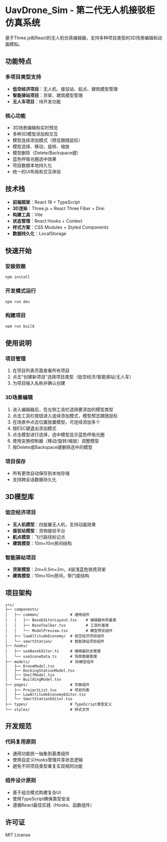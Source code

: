 # UavDrone_Sim - 第二代无人机接驳柜仿真系统

基于Three.js和React的无人机仿真编辑器，支持多种项目类型的3D场景编辑和动画模拟。

## 功能特点

### 多项目类型支持
- **低空经济项目**：无人机、接驳站、航点、建筑模型管理
- **智能驿站项目**：货架、建筑模型管理  
- **无人车项目**：待开发功能

### 核心功能
- 3D场景编辑和实时预览
- 多种3D模型添加和交互
- 模型连续添加模式（预览跟随鼠标）
- 模型选择、移动、旋转、缩放
- 模型删除（Delete/Backspace键）
- 蓝色呼吸光圈选中效果
- 项目数据本地持久化
- 统一的UI布局和交互体验

## 技术栈

- **前端框架**：React 18 + TypeScript
- **3D渲染**：Three.js + React Three Fiber + Drei
- **构建工具**：Vite
- **状态管理**：React Hooks + Context
- **样式方案**：CSS Modules + Styled Components
- **数据持久化**：LocalStorage

## 快速开始

### 安装依赖

```bash
npm install
```

### 开发模式运行

```bash
npm run dev
```

### 构建项目

```bash
npm run build
```

## 使用说明

### 项目管理
1. 在项目列表页面查看所有项目
2. 点击"创建新项目"选择项目类型（低空经济/智能驿站/无人车）
3. 为项目输入名称并确认创建

### 3D场景编辑
1. 进入编辑器后，在左侧工具栏选择要添加的模型类型
2. 点击工具栏按钮进入连续添加模式，模型预览跟随鼠标
3. 在场景中点击位置放置模型，可连续添加多个
4. 按ESC键退出添加模式
5. 点击模型进行选择，选中模型显示蓝色呼吸光圈
6. 使用变换控制器（移动/旋转/缩放）调整模型
7. 按Delete或Backspace键删除选中的模型

### 项目保存
- 所有更改自动保存到本地存储
- 支持跨会话数据持久化

## 3D模型库

### 低空经济项目
- **无人机模型**：四旋翼无人机，支持动画效果
- **接驳站模型**：货物接驳平台
- **航点模型**：飞行路径标记点
- **建筑模型**：10m×10m房间结构

### 智能驿站项目
- **货架模型**：2m×0.5m×2m，4层浅蓝色铁质货架
- **建筑模型**：10m×10m房间，带门窗结构

## 项目架构

```
src/
├── components/
│   ├── common/              # 通用组件
│   │   ├── BaseEditorLayout.tsx    # 编辑器布局基类
│   │   ├── BaseToolbar.tsx         # 工具栏基类
│   │   └── ModelPreview.tsx        # 模型预览组件
│   ├── lowAltitudeEconomy/  # 低空经济项目组件
│   └── smartStation/        # 智能驿站项目组件
├── hooks/
│   ├── useBaseEditor.ts     # 编辑器状态管理
│   └── useSceneData.ts      # 场景数据管理
├── models/                  # 3D模型组件
│   ├── DroneModel.tsx
│   ├── DockingStationModel.tsx
│   ├── ShelfModel.tsx
│   └── BuildingModel.tsx
├── pages/                   # 页面组件
│   ├── ProjectList.tsx      # 项目列表
│   ├── LowAltitudeEconomyEditor.tsx
│   └── SmartStationEditor.tsx
├── types/                   # TypeScript类型定义
└── styles/                  # 样式文件
```

## 开发规范

### 代码复用原则
- 通用功能统一抽象到基类组件
- 使用自定义Hooks管理共享状态逻辑
- 避免不同项目类型重复实现相同功能

### 组件设计原则
- 基于组合模式构建复杂UI
- 使用TypeScript确保类型安全
- 遵循React最佳实践（Hooks、函数组件）

## 许可证

MIT License
